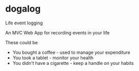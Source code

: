 dogalog
=======

Life event logging

An MVC Web App for recording events in your life

These could be
+ You bought a coffee - used to manage your expenditure
+ You took a tablet - monitor your health
+ You didn't have a cigarette - keep a handle on your habits
